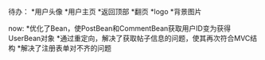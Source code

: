 待办：
*用户头像
*用户主页
*返回顶部
*翻页
*logo
*背景图片


now:
*优化了Bean，使PostBean和CommentBean获取用户ID变为获得UserBean对象
*通过重定向，解决了获取帖子信息的问题，使其再次符合MVC结构
*解决了注册表单对不齐的问题